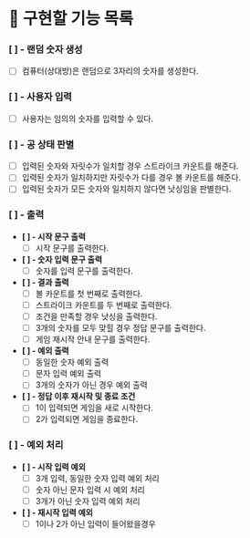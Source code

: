 # 🎯 구현할 기능 목록

### [ ] - 랜덤 숫자 생성

- [ ] 컴퓨터(상대방)은 랜덤으로 3자리의 숫자를 생성한다.

### [ ] - 사용자 입력

- [ ] 사용자는 임의의 숫자를 입력할 수 있다.

### [ ] - 공 상태 판별

- [ ] 입력된 숫자와 자릿수가 일치할 경우 스트라이크 카운트를 해준다.
- [ ] 입력된 숫자가 일치하지만 자릿수가 다를 경우 볼 카운트를 해준다.
- [ ] 입력된 숫자가 모든 숫자와 일치하지 않다면 낫싱임을 판별한다.

### [ ] - 출력
- **[ ] - 시작 문구 출력**
    - [ ] 시작 문구를 출력한다.
- **[ ] - 숫자 입력 문구 출력**
    - [ ] 숫자를 입력 문구를 출력한다.
- **[ ] - 결과 출력**
    - [ ] 볼 카운트를 첫 번째로 출력한다.
    - [ ] 스트라이크 카운트를 두 번째로 출력한다.
    - [ ] 조건을 만족할 경우 낫싱을 출력한다.
    - [ ] 3개의 숫자를 모두 맞힐 경우 정답 문구를 출력한다.
    - [ ] 게임 재시작 안내 문구를 출력한다.
- **[ ] - 예외 출력**
    - [ ] 동일한 숫자 예외 출력
    - [ ] 문자 입력 예외 출력
    - [ ] 3개의 숫자가 아닌 경우 예외 출력
- **[ ] - 정답 이후 재시작 및 종료 조건**
    - [ ] 1이 입력되면 게임을 새로 시작한다.
    - [ ] 2가 입력되면 게임을 종료한다.

### [ ] - 예외 처리

- **[ ] - 시작 입력 예외**
    - [ ] 3개 입력, 동일한 숫자 입력 예외 처리
    - [ ] 숫자 아닌 문자 입력 시 예외 처리
    - [ ] 3개가 아닌 숫자 입력 예외 처리
- **[ ] - 재시작 입력 예외**
    - [ ] 1이나 2가 아닌 입력이 들어왔을경우